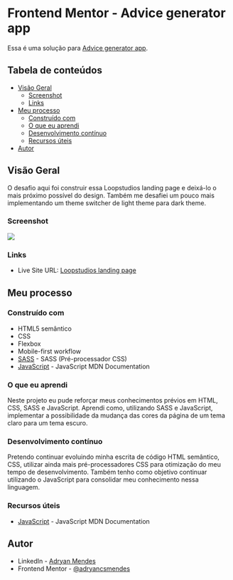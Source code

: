 # Frontend Mentor - Advice generator app

Essa é uma solução para [Advice generator app](https://www.frontendmentor.io/challenges/advice-generator-app-QdUG-13db). 

## Tabela de conteúdos

- [Visão Geral](#visão-geral)
  - [Screenshot](#screenshot)
  - [Links](#links)
- [Meu processo](#meu-processo)
  - [Construído com](#construído-com)
  - [O que eu aprendi](#o-que-eu-aprendi)
  - [Desenvolvimento contínuo](#desenvolvimento-contínuo)
  - [Recursos úteis](#recursos-úteis)
- [Autor](#autor)


## Visão Geral

O desafio aqui foi construir essa Loopstudios landing page e deixá-lo o mais próximo possível do design. Também me desafiei um pouco mais implementando um theme switcher de light theme para dark theme.


### Screenshot


![](/images/screenshot.png)


### Links

- Live Site URL: [Loopstudios landing page](https://loopstudios-landing-page-swart.vercel.app/)


## Meu processo

### Construído com

- HTML5 semântico
- CSS
- Flexbox
- Mobile-first workflow
- [SASS](https://sass-lang.com/) - SASS (Pré-processador CSS)
- [JavaScript](https://developer.mozilla.org/pt-BR/docs/Web/JavaScript) - JavaScript MDN Documentation


### O que eu aprendi

Neste projeto eu pude reforçar meus conhecimentos prévios em HTML, CSS, SASS e JavaScript. Aprendi como, utilizando SASS e JavaScript, implementar a possibilidade da mudança das cores da página de um tema claro para um tema escuro.


### Desenvolvimento contínuo

Pretendo continuar evoluindo minha escrita de código HTML semântico, CSS, utilizar ainda mais pré-processadores CSS para otimização do meu tempo de desenvolvimento. Também tenho como objetivo continuar utilizando o JavaScript para consolidar meu conhecimento nessa linguagem.


### Recursos úteis

- [JavaScript](https://developer.mozilla.org/pt-BR/docs/Web/JavaScript) - JavaScript MDN Documentation


## Autor

- LinkedIn - [Adryan Mendes](https://www.linkedin.com/in/adryan-c%C3%A9sar-mendes-527248186/)
- Frontend Mentor - [@adryancsmendes](https://www.frontendmentor.io/profile/adryancsmendes)


